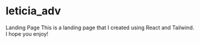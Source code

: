 # leticia_adv
Landing Page
This is a landing page that I created using React and Tailwind.
I hope you enjoy!
